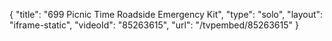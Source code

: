 {
    "title": "699 Picnic Time Roadside Emergency Kit",
    "type": "solo",
    "layout": "iframe-static",
    "videoId": "85263615",
    "url": "\/tvpembed\/85263615"
}